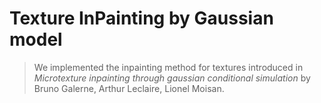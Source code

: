 # Texture InPainting by Gaussian model

> We implemented the inpainting method for textures introduced in *Microtexture inpainting through gaussian conditional simulation* by Bruno Galerne, Arthur Leclaire, Lionel Moisan.
